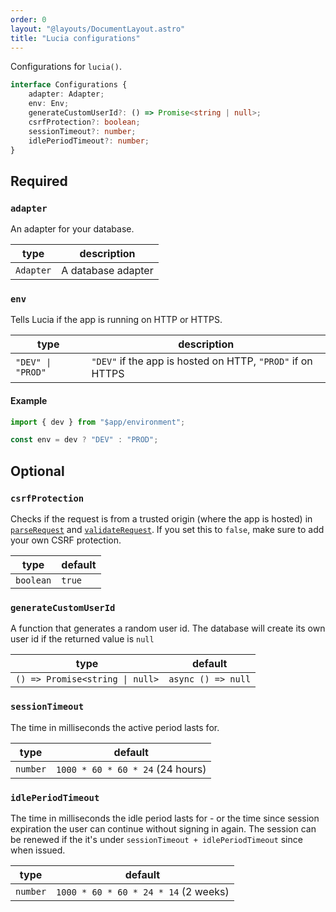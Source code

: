 ```yaml
---
order: 0
layout: "@layouts/DocumentLayout.astro"
title: "Lucia configurations"
---
```


Configurations for `lucia()`.

```ts
interface Configurations {
    adapter: Adapter;
    env: Env;
    generateCustomUserId?: () => Promise<string | null>;
    csrfProtection?: boolean;
    sessionTimeout?: number;
    idlePeriodTimeout?: number;
}
```

## Required

### `adapter`

An adapter for your database.

| type      | description        |
| --------- | ------------------ |
| `Adapter` | A database adapter |

### `env`

Tells Lucia if the app is running on HTTP or HTTPS.

| type              | description                                                |
| ----------------- | ---------------------------------------------------------- |
| `"DEV" \| "PROD"` | `"DEV"` if the app is hosted on HTTP, `"PROD"` if on HTTPS |

#### Example

```ts
import { dev } from "$app/environment";

const env = dev ? "DEV" : "PROD";
```

## Optional

### `csrfProtection`

Checks if the request is from a trusted origin (where the app is hosted) in [`parseRequest`](/reference/api/server-api#parserequest) and [`validateRequest`](/reference/api/server-api#validaterequest). If you set this to `false`, make sure to add your own CSRF protection.

| type      | default |
| --------- | ------- |
| `boolean` | `true`  |

### `generateCustomUserId`

A function that generates a random user id. The database will create its own user id if the returned value is `null`

| type                            | default            |
| ------------------------------- | ------------------ |
| `() => Promise<string \| null>` | `async () => null` |

### `sessionTimeout`

The time in milliseconds the active period lasts for.

| type     | default                          |
| -------- | -------------------------------- |
| `number` | `1000 * 60 * 60 * 24` (24 hours) |

### `idlePeriodTimeout`

The time in milliseconds the idle period lasts for - or the time since session expiration the user can continue without signing in again. The session can be renewed if the it's under `sessionTimeout + idlePeriodTimeout` since when issued.

| type     | default                              |
| -------- | ------------------------------------ |
| `number` | `1000 * 60 * 60 * 24 * 14` (2 weeks) |

